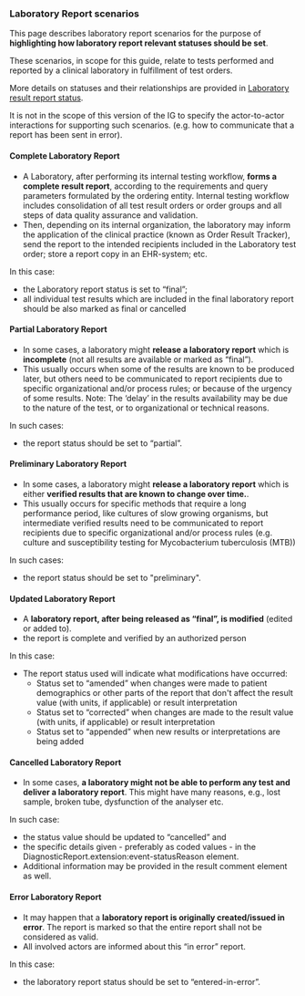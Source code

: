 ### Laboratory Report scenarios

This page describes laboratory report scenarios for the purpose of **highlighting how laboratory report relevant statuses should be set**.

These scenarios, in scope for this guide, relate to tests performed and reported by a clinical laboratory in fulfillment of test orders.

More details on statuses and their relationships are provided in [Laboratory result report status](status-mgmt.html).

It is not in the scope of this version of the IG to specify the actor-to-actor interactions for supporting such scenarios. (e.g. how to communicate that a report has been sent in error).

#### Complete Laboratory Report

* A Laboratory, after performing its internal testing workflow, **forms a complete result report**, according to the requirements and query parameters formulated by the ordering entity. Internal testing workflow includes consolidation of all test result orders or order groups and all steps of data quality assurance and validation.
* Then, depending on its internal organization, the laboratory may inform the application of the clinical practice (known as Order Result Tracker), send the report to the intended recipients included in the Laboratory test order; store a report copy in an EHR-system; etc.

In this case:
* the Laboratory report status is set to “final”;
* all individual test results which are included in the final laboratory report should be also marked as final or cancelled

#### Partial Laboratory Report

* In some cases, a laboratory might **release a laboratory report** which is **incomplete** (not all results are available or marked as “final”).
* This usually occurs when some of the results are known to be produced later, but others need to be communicated to report recipients due to specific organizational and/or process rules; or because of the urgency of some results. Note: The ‘delay’ in the results availability may be due to the nature of the test, or to organizational or technical reasons.

In such cases: 
* the report status should be set to “partial”. 

#### Preliminary Laboratory Report

* In some cases, a laboratory might **release a laboratory report** which is either **verified results that are known to change over time.**.
* This usually occurs for specific methods that require a long performance period, like cultures of slow growing organisms, but intermediate verified results need to be communicated to report recipients due to specific organizational and/or process rules (e.g. culture and susceptibility testing for Mycobacterium tuberculosis (MTB))

In such cases: 
* the report status should be set to "preliminary". 

####  Updated Laboratory Report

* A **laboratory report, after being released as “final”, is modified** (edited or added to).
* the report is complete and verified by an authorized person

In this case:

* The report status used will indicate what modifications have occurred:
  * Status set to “amended” when changes were made to patient demographics or other parts of the report that don't affect the result value (with units, if applicable) or result interpretation
  * Status set to “corrected” when changes are made to the result value (with units, if applicable) or result interpretation
  * Status set to “appended” when new results or interpretations are being added

#### Cancelled Laboratory Report

* In some cases, **a laboratory might not be able to perform any test and deliver a laboratory report**. This might have many reasons, e.g., lost sample, broken tube, dysfunction of the analyser etc. 

In such case:
* the status value should be updated to “cancelled” and 
* the specific details given - preferably as coded values - in the DiagnosticReport.extension:event-statusReason element.
* Additional information may be provided in the result comment element as well.


#### Error Laboratory Report

* It may happen that a **laboratory report is originally created/issued in error**. The report is marked so that the entire report shall not be considered as valid.
* All involved actors are informed about this “in error” report.

In this case:
* the laboratory report status should be set to “entered-in-error”.